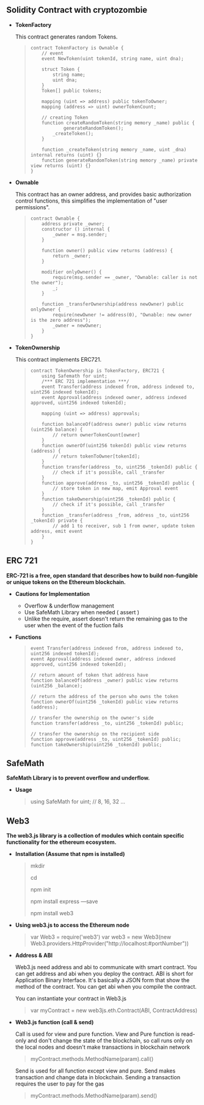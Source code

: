 ## Solidity Contract with cryptozombie

- **TokenFactory**

  This contract generates random Tokens.

  > ```
  > contract TokenFactory is Ownable {
  >     // event
  >     event NewToken(uint tokenId, string name, uint dna);
  >     
  >     struct Token {
  >         string name;
  >         uint dna;
  >     }
  >     Token[] public tokens;
  > 
  >     mapping (uint => address) public tokenToOwner;
  >     mapping (address => uint) ownerTokenCount;
  > 
  >     // creating Token
  >     function createRandomToken(string memory _name) public {
  >     		generateRandomToken();
  >         _createToken();
  >     }
  > 
  >     function _createToken(string memory _name, uint _dna) internal returns (uint) {}
  >     function generateRandomToken(string memory _name) private view returns (uint) {}
  > }
  > ```



- **Ownable**

  This contract has an owner address, and provides basic authorization control functions, this simplifies the implementation of "user permissions".

  > ```
  > contract Ownable {
  >     address private _owner;
  >     constructor () internal {
  >         _owner = msg.sender;
  >     }
  > 
  >     function owner() public view returns (address) {
  >         return _owner;
  >     }
  > 
  >     modifier onlyOwner() {
  >         require(msg.sender == _owner, "Ownable: caller is not the owner");
  >         _;
  >     }
  > 
  >     function _transferOwnership(address newOwner) public onlyOwner {
  >         require(newOwner != address(0), "Ownable: new owner is the zero address");
  >         _owner = newOwner;
  >     }
  > }
  > ```



- **TokenOwnership**

  This contract implements ERC721.

  > ```
  > contract TokenOwnership is TokenFactory, ERC721 {
  >     using Safemath for uint;
  >     /*** ERC 721 implementation ***/
  >     event Transfer(address indexed from, address indexed to, uint256 indexed tokenId);
  >     event Approval(address indexed owner, address indexed approved, uint256 indexed tokenId);
  > 
  >     mapping (uint => address) approvals;
  > 
  >     function balanceOf(address owner) public view returns (uint256 balance) {
  >         // return ownerTokenCount[owner]
  >     }
  >     function ownerOf(uint256 tokenId) public view returns (address) {
  >         // return tokenToOwner[tokenId];
  >     }
  >     function transfer(address _to, uint256 _tokenId) public {
  >         // check if it's possible, call _transfer
  >     }
  >     function approve(address _to, uint256 _tokenId) public {
  >         // store token in new map, emit Approval event
  >     }
  >     function takeOwnership(uint256 _tokenId) public {
  >         // check if it's possible, call _transfer
  >     }
  >     function _transfer(address _from, address _to, uint256 _tokenId) private {
  >         // add 1 to receiver, sub 1 from owner, update token address, emit event
  >     }
  > }
  > ```



## ERC 721

**ERC-721 is a free, open standard that describes how to build non-fungible or unique tokens on the Ethereum blockchain.** 

- **Cautions for Implementation**
  - Overflow & underflow management
  - Use SafeMath Library when needed ( assert )
  - Unlike the require, assert doesn't return the remaining gas to the user when the event of the fuction fails

- **Functions**

  > ```
  > event Transfer(address indexed from, address indexed to, uint256 indexed tokenId);
  > event Approval(address indexed owner, address indexed approved, uint256 indexed tokenId);
  > 
  > // return amount of token that address have
  > function balanceOf(address _owner) public view returns (uint256 _balance);
  > 
  > // return the address of the person who owns the token
  > function ownerOf(uint256 _tokenId) public view returns (address);
  > 
  > // transfer the ownership on the owner's side
  > function transfer(address _to, uint256 _tokenId) public;
  > 
  > // transfer the ownership on the recipient side
  > function approve(address _to, uint256 _tokenId) public;
  > function takeOwnership(uint256 _tokenId) public;
  > ```



## SafeMath

**SafeMath Library is to prevent overflow and underflow.**

- **Usage**

  > using SafeMath for uint;	// 8, 16, 32 ...



## Web3 

**The web3.js library is a collection of modules which contain specific functionality for the ethereum ecosystem.** 

- **Installation (Assume that npm is installed)**

  > mkdir <directory> 
  >
  > cd <directory>
  >
  > npm init
  >
  > npm install express —save 
  >
  > npm install web3

  

- **Using web3.js to access the Ethereum node**

  > var Web3 = require('web3')
  > var web3 = new Web3(new Web3.providers.HttpProvider("http://localhost:#portNumber"))

  

- **Address & ABI**

  Web3.js need address and abi to communicate with smart contract. You can get address and abi when you deploy the contract. ABI is short for Application Binary Interface. It's basically a JSON form that show the method of the contract. You can get abi when you compile the contract.

  You can instantiate your contract in Web3.js

  > var myContract = new web3js.eth.Contract(ABI, ContractAddress)

- **Web3.js function (call & send)**

  Call is used for view and pure function. View and Pure function is read-only and don't change the state of the blockchain, so call runs only on the local nodes and doesn't make transactions in blockchain network

  > myContract.methods.MethodName(param).call()

  Send is used for all function except view and pure. Send makes transaction and change data in blockchain. Sending a transaction requires the user to pay for the gas

  > myContract.methods.MethodName(param).send()

  